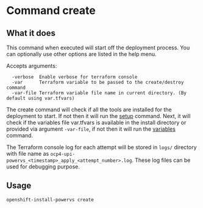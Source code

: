 # Command create

## What it does

This command when executed will start off the deployment process. You can optionally use other options are listed in the help menu.

Accepts arguments:
```
  -verbose  Enable verbose for terraform console
  -var      Terraform variable to be passed to the create/destroy command
  -var-file Terraform variable file name in current directory. (By default using var.tfvars)
```

The create command will check if all the tools are installed for the deployment to start. If not then it will run the [setup](setup.md) command. Next, it will check if the variables file var.tfvars is available in the install directory or provided via argument `-var-file`, if not then it will run the [variables](variables.md) command.

The Terraform console log for each attempt will be stored in `logs/` directory with file name as `ocp4-upi-powervs_<timestamp>_apply_<attempt_number>.log`. These log files can be used for debugging purpose.

## Usage

```
openshift-install-powervs create
```
